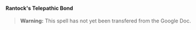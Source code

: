 #### Rantock's Telepathic Bond
<!-- previously "Telepathic Bond" -->

> **Warning:**
> This spell has not yet been transfered from the Google Doc.
